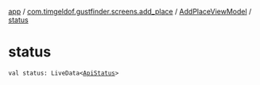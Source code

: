 [app](../../index.md) / [com.timgeldof.gustfinder.screens.add_place](../index.md) / [AddPlaceViewModel](index.md) / [status](./status.md)

# status

`val status: LiveData<`[`ApiStatus`](../-api-status/index.md)`>`